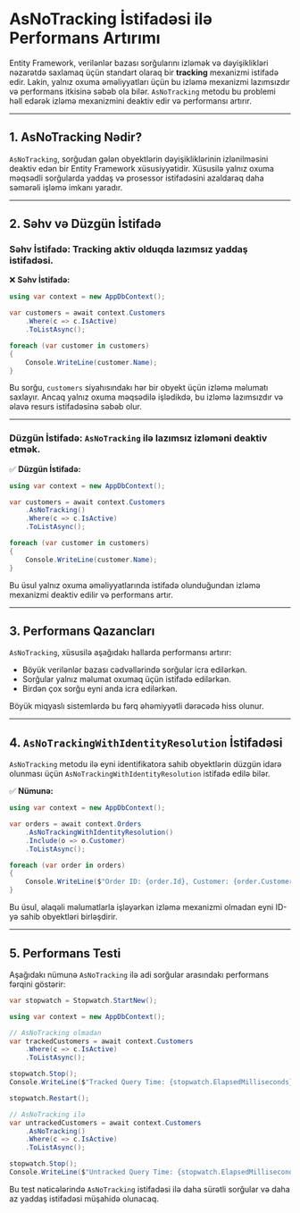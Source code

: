 # AsNoTracking İstifadəsi ilə Performans Artırımı

Entity Framework, verilənlər bazası sorğularını izləmək və dəyişiklikləri nəzarətdə saxlamaq üçün standart olaraq bir **tracking** mexanizmi istifadə edir. Lakin, yalnız oxuma əməliyyatları üçün bu izləmə mexanizmi lazımsızdır və performans itkisinə səbəb ola bilər. `AsNoTracking` metodu bu problemi həll edərək izləmə mexanizmini deaktiv edir və performansı artırır.

---

## 1. AsNoTracking Nədir?

`AsNoTracking`, sorğudan gələn obyektlərin dəyişikliklərinin izlənilməsini deaktiv edən bir Entity Framework xüsusiyyətidir. Xüsusilə yalnız oxuma məqsədli sorğularda yaddaş və prosessor istifadəsini azaldaraq daha səmərəli işləmə imkanı yaradır.

---

## 2. Səhv və Düzgün İstifadə

### **Səhv İstifadə:** Tracking aktiv olduqda lazımsız yaddaş istifadəsi.

❌ **Səhv İstifadə:**

```csharp
using var context = new AppDbContext();

var customers = await context.Customers
    .Where(c => c.IsActive)
    .ToListAsync();

foreach (var customer in customers)
{
    Console.WriteLine(customer.Name);
}
```

Bu sorğu, `customers` siyahısındakı hər bir obyekt üçün izləmə məlumatı saxlayır. Ancaq yalnız oxuma məqsədilə işlədikdə, bu izləmə lazımsızdır və əlavə resurs istifadəsinə səbəb olur.

---

### **Düzgün İstifadə:** `AsNoTracking` ilə lazımsız izləməni deaktiv etmək.

✅ **Düzgün İstifadə:**

```csharp
using var context = new AppDbContext();

var customers = await context.Customers
    .AsNoTracking()
    .Where(c => c.IsActive)
    .ToListAsync();

foreach (var customer in customers)
{
    Console.WriteLine(customer.Name);
}
```

Bu üsul yalnız oxuma əməliyyatlarında istifadə olunduğundan izləmə mexanizmi deaktiv edilir və performans artır.

---

## 3. Performans Qazancları

`AsNoTracking`, xüsusilə aşağıdakı hallarda performansı artırır:
- Böyük verilənlər bazası cədvəllərində sorğular icra edilərkən.
- Sorğular yalnız məlumat oxumaq üçün istifadə edilərkən.
- Birdən çox sorğu eyni anda icra edilərkən.

Böyük miqyaslı sistemlərdə bu fərq əhəmiyyətli dərəcədə hiss olunur.

---

## 4. `AsNoTrackingWithIdentityResolution` İstifadəsi

`AsNoTracking` metodu ilə eyni identifikatora sahib obyektlərin düzgün idarə olunması üçün `AsNoTrackingWithIdentityResolution` istifadə edilə bilər.

✅ **Nümunə:**

```csharp
using var context = new AppDbContext();

var orders = await context.Orders
    .AsNoTrackingWithIdentityResolution()
    .Include(o => o.Customer)
    .ToListAsync();

foreach (var order in orders)
{
    Console.WriteLine($"Order ID: {order.Id}, Customer: {order.Customer.Name}");
}
```

Bu üsul, əlaqəli məlumatlarla işləyərkən izləmə mexanizmi olmadan eyni ID-yə sahib obyektləri birləşdirir.

---

## 5. Performans Testi

Aşağıdakı nümunə `AsNoTracking` ilə adi sorğular arasındakı performans fərqini göstərir:

```csharp
var stopwatch = Stopwatch.StartNew();

using var context = new AppDbContext();

// AsNoTracking olmadan
var trackedCustomers = await context.Customers
    .Where(c => c.IsActive)
    .ToListAsync();

stopwatch.Stop();
Console.WriteLine($"Tracked Query Time: {stopwatch.ElapsedMilliseconds} ms");

stopwatch.Restart();

// AsNoTracking ilə
var untrackedCustomers = await context.Customers
    .AsNoTracking()
    .Where(c => c.IsActive)
    .ToListAsync();

stopwatch.Stop();
Console.WriteLine($"Untracked Query Time: {stopwatch.ElapsedMilliseconds} ms");
```

Bu test nəticələrində `AsNoTracking` istifadəsi ilə daha sürətli sorğular və daha az yaddaş istifadəsi müşahidə olunacaq.